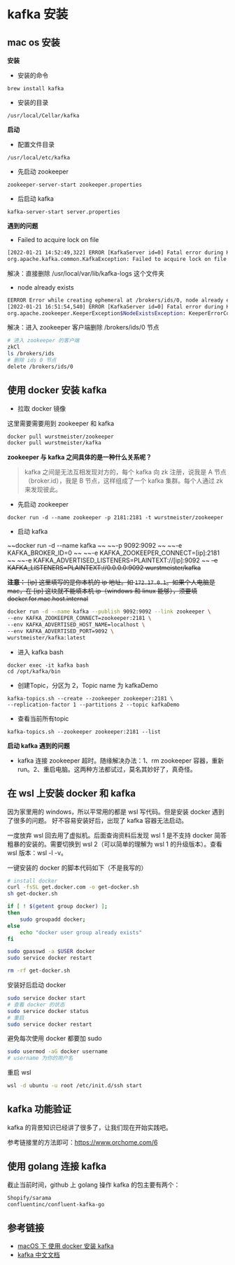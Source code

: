 # kafka 安装

## mac os 安装

**安装**

- 安装的命令

`brew install kafka`

- 安装的目录

`/usr/local/Cellar/kafka`

**启动**

- 配置文件目录

`/usr/local/etc/kafka`

- 先启动 zookeeper

`zookeeper-server-start zookeeper.properties`

- 后启动 kafka

`kafka-server-start server.properties`

**遇到的问题**

- Failed to acquire lock on file

```bash
[2022-01-21 14:52:49,322] ERROR [KafkaServer id=0] Fatal error during KafkaServer startup. Prepare to shutdown (kafka.server.KafkaServer)
org.apache.kafka.common.KafkaException: Failed to acquire lock on file .lock in /usr/local/var/lib/kafka-logs. A Kafka instance in another process or thread is using this directory.
```

解决：直接删除 /usr/local/var/lib/kafka-logs 这个文件夹

- node already exists

```bash
EERROR Error while creating ephemeral at /brokers/ids/0, node already exists and owner '72057670489079818' does not match current session '72057670489079822' (kafka.zk.KafkaZkClient$CheckedEphemeral)
[2022-01-21 16:51:54,540] ERROR [KafkaServer id=0] Fatal error during KafkaServer startup. Prepare to shutdown (kafka.server.KafkaServer)
org.apache.zookeeper.KeeperException$NodeExistsException: KeeperErrorCode = NodeExists
```

解决：进入 zookeeper 客户端删除 /brokers/ids/0 节点

```bash
# 进入 zookeeper 的客户端
zkCl
ls /brokers/ids
# 删除 ids 0 节点
delete /brokers/ids/0
```

## 使用 docker 安装 kafka

- 拉取 docker 镜像

这里需要需要用到 zookeeper 和 kafka

```bash
docker pull wurstmeister/zookeeper
docker pull wurstmeister/kafka
```

**zookeeper 与 kafka 之间具体的是一种什么关系呢？**

> kafka 之间是无法互相发现对方的，每个 kafka 向 zk 注册，说我是 A 节点（broker.id），我是 B 节点，这样组成了一个 kafka 集群。每个人通过 zk 来发现彼此。

- 先启动 zookeeper

```
docker run -d --name zookeeper -p 2181:2181 -t wurstmeister/zookeeper
```

- 启动 kafka

~~docker run -d --name kafka \~~
~~-p 9092:9092 \~~
~~-e KAFKA_BROKER_ID=0 \~~
~~-e KAFKA_ZOOKEEPER_CONNECT=[ip]:2181 \~~
~~-e KAFKA_ADVERTISED_LISTENERS=PLAINTEXT://[ip]:9092 \~~
~~-e KAFKA_LISTENERS=PLAINTEXT://0.0.0.0:9092 wurstmeister/kafka~~

~~**注意：** [ip] 这里填写的是你本机的 ip 地址。如 `172.17.0.1`。如果个人电脑是 mac，在 [ip] 这块就不能填本机 ip（windows 和 linux 能够），须要填  docker.for.mac.host.internal~~

```bash
docker run -d --name kafka --publish 9092:9092 --link zookeeper \
--env KAFKA_ZOOKEEPER_CONNECT=zookeeper:2181 \
--env KAFKA_ADVERTISED_HOST_NAME=localhost \
--env KAFKA_ADVERTISED_PORT=9092 \
wurstmeister/kafka:latest
```

- 进入 kafka bash

```text
docker exec -it kafka bash
cd /opt/kafka/bin
```

- 创建Topic，分区为 2，Topic name 为 kafkaDemo

```text
kafka-topics.sh --create --zookeeper zookeeper:2181 \
--replication-factor 1 --partitions 2 --topic kafkaDemo
```

- 查看当前所有topic

```text
kafka-topics.sh --zookeeper zookeeper:2181 --list
```

**启动 kafka 遇到的问题**

- kafka 连接 zookeeper 超时。随缘解决办法：1、rm zookeeper 容器，重新 run。2、重启电脑。这两种方法都试过，莫名其妙好了，真奇怪。

## 在 wsl 上安装 docker 和 kafka

因为家里用的 windows，所以平常用的都是 wsl 写代码。但是安装 docker 遇到了很多的问题。
好不容易安装好后，出现了 kafka 容器无法启动。

一度放弃 wsl 回去用了虚拟机。后面查询资料后发现 wsl 1 是不支持 docker 简答粗暴的安装的。需要切换到 wsl 2（可以简单的理解为 wsl 1 的升级版本）。查看 wsl 版本：wsl -l -v。

一键安装的 docker 的脚本代码如下（不是我写的）

```bash
# install docker
curl -fsSL get.docker.com -o get-docker.sh
sh get-docker.sh

if [ ! $(getent group docker) ];
then
    sudo groupadd docker;
else
    echo "docker user group already exists"
fi

sudo gpasswd -a $USER docker
sudo service docker restart

rm -rf get-docker.sh
```

安装好后启动 docker

```bash
sudo service docker start
# 查看 docker 的状态
sudo service docker status
# 重启
sudo service docker restart
```

避免每次使用 docker 都要加 sudo

```bash
sudo usermod -aG docker username
# username 为你的用户名
```

重启 wsl

```bash
wsl -d ubuntu -u root /etc/init.d/ssh start
```

## kafka 功能验证

kafka 的背景知识已经讲了很多了，让我们现在开始实践吧。

参考链接里的方法即可：https://www.orchome.com/6

## 使用 golang 连接 kafka

截止当前时间，github 上 golang 操作 kafka 的包主要有两个：

```bash
Shopify/sarama
confluentinc/confluent-kafka-go
```

## 参考链接

- [macOS 下 使用 docker 安装 kafka](http://www.javashuo.com/article/p-eizveeqh-be.html)
- [kafka 中文文档](https://www.orchome.com/66)